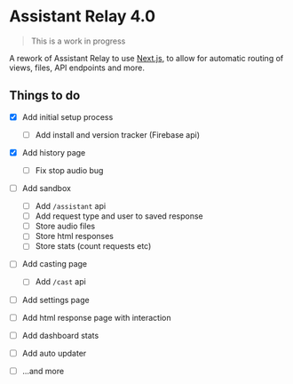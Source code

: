 # Assistant Relay 4.0

> This is a work in progress

A rework of Assistant Relay to use [Next.js](https://nextjs.org/), to allow for automatic routing of views, files, API endpoints and more.

## Things to do

- [x] Add initial setup process
  - [ ] Add install and version tracker (Firebase api)
- [x] Add history page
  - [ ] Fix stop audio bug
- [ ] Add sandbox
  - [ ] Add `/assistant` api
  - [ ] Add request type and user to saved response
  - [ ] Store audio files
  - [ ] Store html responses
  - [ ] Store stats (count requests etc)
- [ ] Add casting page
  - [ ] Add `/cast` api 
- [ ] Add settings page
- [ ] Add html response page with interaction
- [ ] Add dashboard stats
- [ ] Add auto updater
- [ ] ...and more



